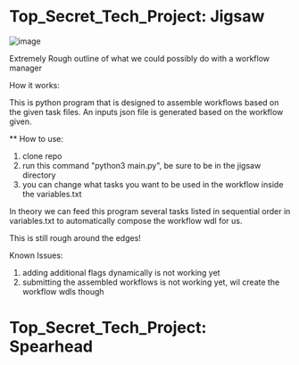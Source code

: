 # Top_Secret_Tech_Project: Jigsaw


![image](https://github.com/user-attachments/assets/bf426e1c-0ecd-4dce-937f-e3871836a2de)

Extremely Rough outline of what we could possibly do with a workflow manager

How it works:

This is python program that is designed to assemble workflows based on the given task files. An inputs json file is generated based on the workflow given. 

** How to use:
1. clone repo
2. run this command "python3 main.py", be sure to be in the jigsaw directory 
3. you can change what tasks you want to be used in the workflow inside the variables.txt


In theory we can feed this program several tasks listed in sequential order in  variables.txt to automatically compose the workflow wdl for us. 

This is still rough around the edges! 

Known Issues:

1. adding additional flags dynamically is not working yet
2. submitting the assembled workflows is not working yet, wil create the workflow wdls though


# Top_Secret_Tech_Project: Spearhead